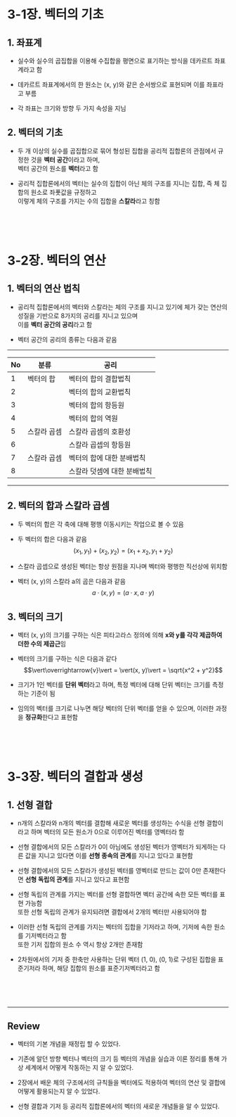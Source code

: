 # 3-1장. 벡터의  기초
## 1. 좌표계
- 실수와 실수의 곱집합을 이용해 수집합을 평면으로 표기하는 방식을 데카르트 좌표계라고 함

- 데카르트 좌표계에서의 한 원소는 (x, y)와 같은 순서쌍으로 표현되며 이를 좌표라고 부름

- 각 좌표는 크기와 방향 두 가지 속성을 지님

## 2. 벡터의 기초
- 두 개 이상의 실수를 곱집합으로 묶어 형성된 집합을 공리적 집합론의 관점에서 규정한 것을 **벡터 공간**이라고 하며,<br>
벡터 공간의 원소를 **벡터**라고 함

- 공리적 집합론에서의 벡터는 실수의 집합이 아닌 체의 구조를 지니는 집합, 즉 체 집합의 원소로 좌푯값을 규정하고<br>
이렇게 체의 구조를 가지는 수의 집합을 **스칼라**라고 칭함
<br>
<br>
<br>

# 3-2장. 벡터의 연산
## 1. 벡터의 연산 법칙
- 공리적 집합론에서의 벡터와 스칼라는 체의 구조를 지니고 있기에 체가 갖는 연산의 성질을 기반으로 8가지의 공리를 지니고 있으며<br> 
이를 **벡터 공간의 공리**라고 함

- 벡터 공간의 공리의 종류는 다음과 같음

---

|No|분류|공리|
|---|---|---|
|1|벡터의 합|벡터의 합의 결합법칙|
|2||벡터의 합의 교환법칙|
|3||벡터의 합의 항등원|
|4||벡터의 합의 역원|
|5|스칼라 곱셈|스칼라 곱셈의 호환성|
|6||스칼라 곱셉의 항등원|
|7|스칼라 곱셈|벡터의 합에 대한 분배법칙|
|8||스칼라 덧셈에 대한 분배법칙|

---

## 2. 벡터의 합과 스칼라 곱셈

- 두 벡터의 합은 각 축에 대해 평행 이동시키는 작업으로 볼 수 있음

- 두 벡터의 합은 다음과 같음<br>
$$(x_1, y_1) + (x_2, y_2) = (x_1 + x_2, y_1 + y_2)$$

- 스칼라 곱셉으로 생성된 벡터는 항상 원점을 지나며 벡터와 평행한 직선상에 위치함

- 벡터 (x, y)의 스칼라 a의 곱은 다음과 같음<br>
$$a · (x, y) = (a · x, a · y)$$

## 3. 벡터의 크기

- 벡터 (x, y)의 크기를 구하는 식은 피타고라스 정의에 의해 **x와 y를 각각 제곱하여 더한 수의 제곱근**임

- 벡터의 크기를 구하는 식은 다음과 같다
$$\vert\overrightarrow{v}\vert = \vert(x, y)\vert = \sqrt{x^2 + y^2}$$

- 크기가 1인 벡터를 **단위 벡터**라고 하며, 특정 벡터에 대해 단위 벡터는 크기를 측정하는 기준이 됨

- 임의의 벡터를 크기로 나누면 해당 벡터의 단위 벡터를 얻을 수 있으며, 이러한 과정을 **정규화**한다고 표현함

<br>
<br>
<br>

# 3-3장. 벡터의 결합과 생성
## 1. 선형 결합
- n개의 스칼라와 n개의 벡터를 결합해 새로운 벡터를 생성하는 수식을 선형 결합이라고 하며 벡터의 모든 원소가 0으로 이루어진 벡터를 영벡터라 함

- 선형 결합에서의 모든 스칼라가 0이 아님에도 생성된 벡터가 영벡터가 되게하는 다른 값을 지니고 있다면 이를 **선형 종속의 관계**를 지니고 있다고 표현함

- 선형 결합에서의 모든 스칼라가 생성된 벡터를 영벡터로 만드는 값이 0만 존재한다면 **선형 독립의 관계**를 지니고 있다고 표현함

- 선형 독립의 관계를 가지는 벡터를 선형 결합하면 벡터 공간에 속한 모든 벡터를 표현 가능함<br>
또한 선형 독립의 관계가 유지되려면 결합에서 2개의 벡터만 사용되어야 함

- 이러한 선형 독립의 관계를 가지는 벡터의 집합을 기저라고 하며, 기저에 속한 원소를 기저벡터라고 함<br>
또한 기저 집합의 원소 수 역시 항상 2개만 존재함

- 2차원에서의 기저 중 한축만 사용하는 단위 벡터 (1, 0), (0, 1)로 구성된 집합을 표준기저라 하며, 해당 집합의 원소를 표준기저벡터라고 함
<br>
<br>
<br>

---
## Review
- 벡터의 기본 개념을 재정립 할 수 있었다.

- 기존에 알던 방향 벡터나 벡터의 크기 등 벡터의 개념을 실습과 이론 정리를 통해 가상 세계에서 어떻게 작동하는 지 알 수 있었다.

- 2장에서 배운 체의 구조에서의 규칙들을 벡터에도 적용하여 벡터의 연산 및 결합에 어떻게 활용되는지 알 수 있었다. 

- 선형 결합과 기저 등 공리적 집합론에서의 벡터의 새로운 개념들을 알 수 있었다.